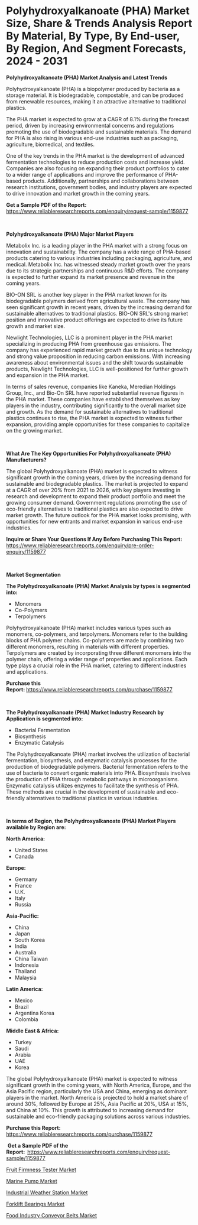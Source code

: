 <p><h1>Polyhydroxyalkanoate (PHA) Market Size, Share & Trends Analysis Report By Material, By Type, By End-user, By Region, And Segment Forecasts, 2024 - 2031</h1></p><p><strong>Polyhydroxyalkanoate (PHA) Market Analysis and Latest Trends</strong></p>
<p><p>Polyhydroxyalkanoate (PHA) is a biopolymer produced by bacteria as a storage material. It is biodegradable, compostable, and can be produced from renewable resources, making it an attractive alternative to traditional plastics. </p><p>The PHA market is expected to grow at a CAGR of 8.1% during the forecast period, driven by increasing environmental concerns and regulations promoting the use of biodegradable and sustainable materials. The demand for PHA is also rising in various end-use industries such as packaging, agriculture, biomedical, and textiles. </p><p>One of the key trends in the PHA market is the development of advanced fermentation technologies to reduce production costs and increase yield. Companies are also focusing on expanding their product portfolios to cater to a wider range of applications and improve the performance of PHA-based products. Additionally, partnerships and collaborations between research institutions, government bodies, and industry players are expected to drive innovation and market growth in the coming years.</p></p>
<p><strong>Get a Sample PDF of the Report:&nbsp;</strong> <a href="https://www.reliableresearchreports.com/enquiry/request-sample/1159877">https://www.reliableresearchreports.com/enquiry/request-sample/1159877</a></p>
<p>&nbsp;</p>
<p><strong>Polyhydroxyalkanoate (PHA) Major Market Players</strong></p>
<p><p>Metabolix Inc. is a leading player in the PHA market with a strong focus on innovation and sustainability. The company has a wide range of PHA-based products catering to various industries including packaging, agriculture, and medical. Metabolix Inc. has witnessed steady market growth over the years due to its strategic partnerships and continuous R&D efforts. The company is expected to further expand its market presence and revenue in the coming years.</p><p>BIO-ON SRL is another key player in the PHA market known for its biodegradable polymers derived from agricultural waste. The company has seen significant growth in recent years, driven by the increasing demand for sustainable alternatives to traditional plastics. BIO-ON SRL's strong market position and innovative product offerings are expected to drive its future growth and market size.</p><p>Newlight Technologies, LLC is a prominent player in the PHA market specializing in producing PHA from greenhouse gas emissions. The company has experienced rapid market growth due to its unique technology and strong value proposition in reducing carbon emissions. With increasing awareness about environmental issues and the shift towards sustainable products, Newlight Technologies, LLC is well-positioned for further growth and expansion in the PHA market.</p><p>In terms of sales revenue, companies like Kaneka, Meredian Holdings Group, Inc., and Bio-On SRL have reported substantial revenue figures in the PHA market. These companies have established themselves as key players in the industry, contributing significantly to the overall market size and growth. As the demand for sustainable alternatives to traditional plastics continues to rise, the PHA market is expected to witness further expansion, providing ample opportunities for these companies to capitalize on the growing market.</p></p>
<p>&nbsp;</p>
<p><strong>What Are The Key Opportunities For Polyhydroxyalkanoate (PHA) Manufacturers?</strong></p>
<p><p>The global Polyhydroxyalkanoate (PHA) market is expected to witness significant growth in the coming years, driven by the increasing demand for sustainable and biodegradable plastics. The market is projected to expand at a CAGR of over 20% from 2021 to 2026, with key players investing in research and development to expand their product portfolio and meet the growing consumer demand. Government regulations promoting the use of eco-friendly alternatives to traditional plastics are also expected to drive market growth. The future outlook for the PHA market looks promising, with opportunities for new entrants and market expansion in various end-use industries.</p></p>
<p><strong>Inquire or Share Your Questions If Any Before Purchasing This Report:</strong> <a href="https://www.reliableresearchreports.com/enquiry/pre-order-enquiry/1159877">https://www.reliableresearchreports.com/enquiry/pre-order-enquiry/1159877</a></p>
<p>&nbsp;</p>
<p><strong>Market Segmentation</strong></p>
<p><strong>The Polyhydroxyalkanoate (PHA) Market Analysis by types is segmented into:</strong></p>
<p><ul><li>Monomers</li><li>Co-Polymers</li><li>Terpolymers</li></ul></p>
<p><p>Polyhydroxyalkanoate (PHA) market includes various types such as monomers, co-polymers, and terpolymers. Monomers refer to the building blocks of PHA polymer chains. Co-polymers are made by combining two different monomers, resulting in materials with different properties. Terpolymers are created by incorporating three different monomers into the polymer chain, offering a wider range of properties and applications. Each type plays a crucial role in the PHA market, catering to different industries and applications.</p></p>
<p><strong>Purchase this Report:&nbsp;</strong><a href="https://www.reliableresearchreports.com/purchase/1159877">https://www.reliableresearchreports.com/purchase/1159877</a></p>
<p>&nbsp;</p>
<p><strong>The Polyhydroxyalkanoate (PHA) Market Industry Research by Application is segmented into:</strong></p>
<p><ul><li>Bacterial Fermentation</li><li>Biosynthesis</li><li>Enzymatic Catalysis</li></ul></p>
<p><p>The Polyhydroxyalkanoate (PHA) market involves the utilization of bacterial fermentation, biosynthesis, and enzymatic catalysis processes for the production of biodegradable polymers. Bacterial fermentation refers to the use of bacteria to convert organic materials into PHA. Biosynthesis involves the production of PHA through metabolic pathways in microorganisms. Enzymatic catalysis utilizes enzymes to facilitate the synthesis of PHA. These methods are crucial in the development of sustainable and eco-friendly alternatives to traditional plastics in various industries.</p></p>
<p>&nbsp;</p>
<p><strong>In terms of Region, the Polyhydroxyalkanoate (PHA) Market Players available by Region are:</strong></p>
<p>
    <p> <strong> North America: </strong>
        <ul>
            <li>United States</li>
            <li>Canada</li>
        </ul>
        </p> 
    <p> <strong> Europe: </strong>
        <ul>
            <li>Germany</li>
            <li>France</li>
            <li>U.K.</li>
            <li>Italy</li>
            <li>Russia</li>
        </ul>
        </p> 
    <p> <strong> Asia-Pacific: </strong>
        <ul>
            <li>China</li>
            <li>Japan</li>
            <li>South Korea</li>
            <li>India</li>
            <li>Australia</li>
            <li>China Taiwan</li>
            <li>Indonesia</li>
            <li>Thailand</li>
            <li>Malaysia</li>
        </ul>
        </p> 
    <p> <strong> Latin America: </strong>
        <ul>
            <li>Mexico</li>
            <li>Brazil</li>
            <li>Argentina Korea</li>
            <li>Colombia</li>
        </ul>
        </p> 
    <p> <strong> Middle East & Africa: </strong>
        <ul>
            <li>Turkey</li>
            <li>Saudi</li>
            <li>Arabia</li>
            <li>UAE</li>
            <li>Korea</li>
        </ul>
    </p>
    </p>
<p><p>The global Polyhydroxyalkanoate (PHA) market is expected to witness significant growth in the coming years, with North America, Europe, and the Asia Pacific region, particularly the USA and China, emerging as dominant players in the market. North America is projected to hold a market share of around 30%, followed by Europe at 25%, Asia Pacific at 20%, USA at 15%, and China at 10%. This growth is attributed to increasing demand for sustainable and eco-friendly packaging solutions across various industries.</p></p>
<p><strong>Purchase this Report: </strong><a href="https://www.reliableresearchreports.com/purchase/1159877">https://www.reliableresearchreports.com/purchase/1159877</a></p>
<p>&nbsp;<strong>Get a Sample PDF of the Report:&nbsp;&nbsp;</strong><a href="https://www.reliableresearchreports.com/enquiry/request-sample/1159877">https://www.reliableresearchreports.com/enquiry/request-sample/1159877</a></p>
<p><strong></strong></p>
<p><p><a href="https://medium.com/@crystalpierce09/fruit-firmness-tester-market-the-key-to-successful-business-strategy-forecast-till-2031-2b465a35f9c3">Fruit Firmness Tester Market</a></p><p><a href="https://medium.com/@tammyfreeman2022/marine-pump-market-analysis-its-cagr-market-segmentation-and-global-industry-overview-007631c2f491">Marine Pump Market</a></p><p><a href="https://medium.com/@crystalpierce09/industrial-weather-station-market-outlook-industry-overview-and-forecast-2024-to-2031-057794decf16">Industrial Weather Station Market</a></p><p><a href="https://medium.com/@tammyfreeman2022/forklift-bearings-market-report-reveals-the-latest-trends-and-growth-opportunities-of-this-market-0823899f0eeb">Forklift Bearings Market</a></p><p><a href="https://medium.com/@loretashyti01/food-industry-conveyor-belts-market-share-evolution-and-market-growth-trends-2024-2031-60fd8326bf76">Food Industry Conveyor Belts Market</a></p></p>